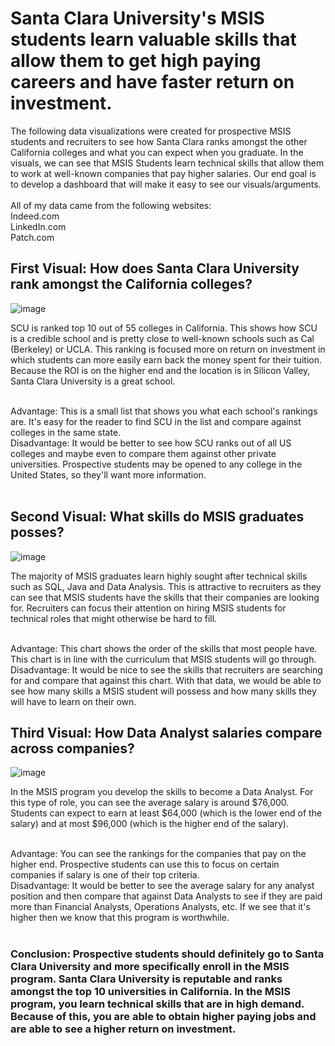 # Santa Clara University's MSIS students learn valuable skills that allow them to get high paying careers and have faster return on investment.

The following data visualizations were created for prospective MSIS students and recruiters to see how Santa Clara ranks amongst the other California colleges and what you can expect when you graduate. In the visuals, we can see that MSIS Students learn technical skills that allow them to work at well-known companies that pay higher salaries. Our end goal is to develop a dashboard that will make it easy to see our visuals/arguments. 
<br/><br/>
All of my data came from the following websites: <br/>
Indeed.com <br/>
LinkedIn.com <br/>
Patch.com <br/>


## First Visual: How does Santa Clara University rank amongst the California colleges?

![image](https://user-images.githubusercontent.com/32119820/31509091-15ea3a5c-af35-11e7-9846-21d6bc60f0c9.png)

SCU is ranked top 10 out of 55 colleges in California. This shows how SCU is a credible school and is pretty close to well-known schools such as Cal (Berkeley) or UCLA. This ranking is focused more on return on investment in which students can more easily earn back the money spent for their tuition. Because the ROI is on the higher end and the location is in Silicon Valley, Santa Clara University is a great school. <br/><br/>

Advantage: This is a small list that shows you what each school's rankings are. It's easy for the reader to find SCU in the list and compare against colleges in the same state. <br/>
Disadvantage: It would be better to see how SCU ranks out of all US colleges and maybe even to compare them against other private universities. Prospective students may be opened to any college in the United States, so they'll want more information. 
<br/><br/>


## Second Visual: What skills do MSIS graduates posses?

![image](https://user-images.githubusercontent.com/32119820/31509196-80dfde48-af35-11e7-83c4-de6f68a4edd4.png)

The majority of MSIS graduates learn highly sought after technical skills such as SQL, Java and Data Analysis. This is attractive to recruiters as they can see that MSIS students have the skills that their companies are looking for. Recruiters can focus their attention on hiring MSIS students for technical roles that might otherwise be hard to fill. <br/><br/>

Advantage: This chart shows the order of the skills that most people have. This chart is in line with the curriculum that MSIS students will go through. <br/>
Disadvantage: It would be nice to see the skills that recruiters are searching for and compare that against this chart. With that data, we would be able to see how many skills a MSIS student will possess and how many skills they will have to learn on their own.


## Third Visual: How Data Analyst salaries compare across companies?

![image](https://user-images.githubusercontent.com/32119820/31508769-f979c046-af33-11e7-8e92-d17791cb021d.png)

In the MSIS program you develop the skills to become a Data Analyst. For this type of role, you can see the average salary is around $76,000. Students can expect to earn at least $64,000 (which is the lower end of the salary) and at most $96,000 (which is the higher end of the salary).<br/><br/>

Advantage: You can see the rankings for the companies that pay on the higher end. Prospective students can use this to focus on certain companies if salary is one of their top criteria. <br/>
Disadvantage: It would be better to see the average salary for any analyst position and then compare that against Data Analysts to see if they are paid more than Financial Analysts, Operations Analysts, etc. If we see that it's higher then we know that this program is worthwhile.
<br/><br/>


### Conclusion: Prospective students should definitely go to Santa Clara University and more specifically enroll in the MSIS program. Santa Clara University is reputable and ranks amongst the top 10 universities in California. In the MSIS program, you learn technical skills that are in high demand. Because of this, you are able to obtain higher paying jobs and are able to see a higher return on investment.
